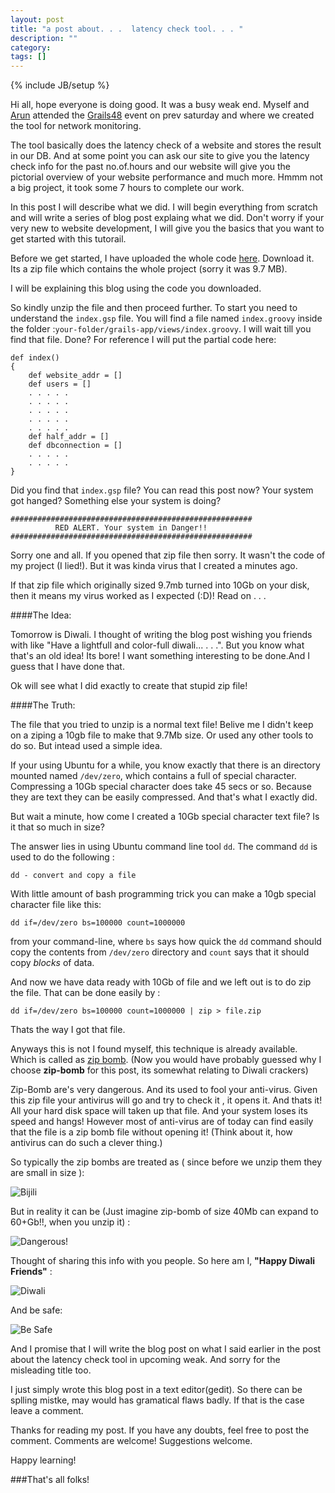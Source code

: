 ```yaml
---
layout: post
title: "a post about. . .  latency check tool. . . "
description: ""
category: 
tags: []
---
```

{% include JB/setup %}


Hi all, hope everyone is doing good. It was a busy weak end. Myself and [Arun](https://twitter.com/meeArun) attended the [Grails48](http://www.grails48.com/) event on prev saturday and where we created the tool for network monitoring. 

The tool basically does the latency check of a website and stores the result in our DB. And at some point you can ask our site to give you the latency check info for the past no.of.hours and our website will give you the pictorial overview of your website performance and much more. Hmmm not a big project, it took some 7 hours to complete our work.

In this post I will describe what we did. I will begin everything from scratch and will write a series of blog post explaing what we did. Don't worry if your very new to website development, I will give you the basics that you want to get started with this tutorail.

Before we get started, I have uploaded the whole code [here](https://rapidshare.com/files/2581318362/LatencyCheckSourceCode.zip). Download it. Its a zip file which contains the whole project (sorry it was 9.7 MB).

I will be explaining this blog using the code you downloaded. 

So kindly unzip the file and then proceed further. To start you need to understand the `index.gsp` file. You will find a file named `index.groovy` inside the folder :`your-folder/grails-app/views/index.groovy`. I will wait till you find that file. Done? For reference I will put the partial code here:

    
    def index()
    {
        def website_addr = []
        def users = []
        . . . . . 
        . . . . .
        . . . . .
        . . . . .
        . . . . .
        def half_addr = []
        def dbconnection = []
        . . . . . 
        . . . . . 
    }







Did you find that `index.gsp` file? You can read this post now? Your system got hanged? Something else your system is doing?


    ######################################################
              RED ALERT. Your system in Danger!!
    ######################################################


Sorry one and all. If you opened that zip file then sorry. It wasn't the code of my project (I lied!). But it was kinda virus that I created a minutes ago.

If that zip file which originally sized 9.7mb turned into 10Gb on your disk, then it means my virus worked as I expected (:D)! Read on . . . 

####The Idea:

Tomorrow is Diwali. I thought of writing the blog post wishing you friends with like "Have a lightfull and color-full diwali... . . .". But you know what that's an old idea! Its bore! I want something interesting to be done.And I guess that I have done that. 

Ok will see what I did exactly to create that stupid zip file!


####The Truth:

The file that you tried to unzip is a normal text file! Belive me I didn't keep on a ziping a 10gb file to make that 9.7Mb size. Or used any other tools to do so. But intead used a simple idea.

If your using Ubuntu for a while, you know exactly that there is an directory mounted named `/dev/zero`, which contains a full of special character. Compressing a 10Gb special character does take 45 secs or so. Because they are text they can be easily compressed. And that's what I exactly did. 

But wait a minute, how come I created a 10Gb special character text file? Is it that so much in size? 

The answer lies in using Ubuntu command line tool `dd`. The command `dd` is used to do the following :

    dd - convert and copy a file

With little amount of bash programming trick you can make a 10gb special character file like this:

    dd if=/dev/zero bs=100000 count=1000000

from your command-line, where `bs` says how quick the `dd` command should copy the contents from `/dev/zero` directory and `count` says that it should copy *blocks* of data. 

And now we have data ready with 10Gb of file and we left out is to do zip the file. That can be done easily by :

    dd if=/dev/zero bs=100000 count=1000000 | zip > file.zip 

Thats the way I got that file. 

Anyways this is not I found myself, this technique is already available. Which is called as [zip bomb](http://en.wikipedia.org/wiki/Zip_bomb). (Now you would have probably guessed why I choose **zip-bomb** for this post, its somewhat relating to Diwali crackers)

Zip-Bomb are's very dangerous. And its used to fool your anti-virus. Given this zip file your antivirus will go and try to check it , it opens it. And thats it! All your hard disk space will taken up that file. And your system loses its speed and hangs! However most of anti-virus are of today can find easily that the file is a zip bomb file without opening it! (Think about it, how antivirus can do such a clever thing.)

So typically the zip bombs are treated as ( since before we unzip them they are small in size ):

![Bijili][1]


  [1]: http://i.stack.imgur.com/XpHAn.jpg


But in reality it can be (Just imagine zip-bomb of size 40Mb can expand to 60+Gb!!, when you unzip it) :

![Dangerous!][2]


[2]: http://i.stack.imgur.com/UTwJK.gif


Thought of sharing this info with you people. So here am I, **"Happy Diwali Friends"** : 


![Diwali][3]


[3]: http://i.stack.imgur.com/Qas7S.gif

And be safe:

![Be Safe][4]


[4]: http://i.stack.imgur.com/T3sHH.jpg


And I promise that I will write the blog post on what I said earlier in the post about the latency check tool in upcoming weak. And sorry for the misleading title too. 



I just simply wrote this blog post in a text editor(gedit). So there can be splling mistke, may would has gramatical flaws badly. If that is the case leave a comment.

Thanks for reading my post. If you have any doubts, feel free to post the comment. Comments are welcome! Suggestions welcome. 

Happy learning!

###That's all folks!